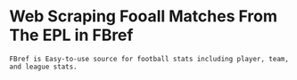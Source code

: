 # Web Scraping Fooall Matches From The EPL in FBref

    FBref is Easy-to-use source for football stats including player, team, and league stats.

